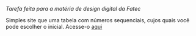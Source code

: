 *Tarefa feita para a matéria de design digital da Fatec*

Simples site que uma tabela com números sequenciais, cujos quais você pode escolher o inicial. Acesse-o [aqui](https://tabelas-tan.vercel.app/)
